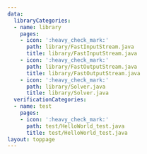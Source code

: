 ```yaml
---
data:
  libraryCategories:
  - name: library
    pages:
    - icon: ':heavy_check_mark:'
      path: library/FastInputStream.java
      title: library/FastInputStream.java
    - icon: ':heavy_check_mark:'
      path: library/FastOutputStream.java
      title: library/FastOutputStream.java
    - icon: ':heavy_check_mark:'
      path: library/Solver.java
      title: library/Solver.java
  verificationCategories:
  - name: test
    pages:
    - icon: ':heavy_check_mark:'
      path: test/HelloWorld_test.java
      title: test/HelloWorld_test.java
layout: toppage
---
```

